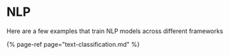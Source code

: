 # NLP

Here are a few examples that train NLP models across different frameworks

{% page-ref page="text-classification.md" %}



